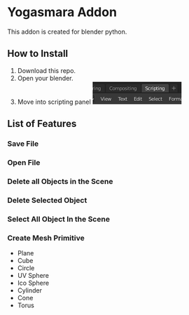 # Yogasmara Addon
This addon is created for blender python.

## How to Install 
1. Download this repo.
2. Open your blender.
3. Move into scripting panel
![Scripting Panel](https://github.com/yoga1234/yogasmara-addon/blob/main/docs/images/scripting_image.png?raw=true)

## List of Features

### Save File

### Open File

### Delete all Objects in the Scene

### Delete Selected Object

### Select All Object In the Scene

### Create Mesh Primitive
- Plane
- Cube
- Circle
- UV Sphere
- Ico Sphere
- Cylinder
- Cone
- Torus

